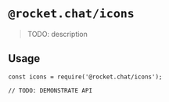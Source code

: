 # `@rocket.chat/icons`

> TODO: description

## Usage

```
const icons = require('@rocket.chat/icons');

// TODO: DEMONSTRATE API
```
